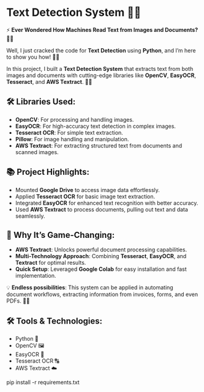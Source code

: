 # Text Detection System 📝🤖

⚡️ **Ever Wondered How Machines Read Text from Images and Documents?** 📸📄

Well, I just cracked the code for **Text Detection** using **Python**, and I’m here to show you how! 🚀🔥

In this project, I built a **Text Detection System** that extracts text from both images and documents with cutting-edge libraries like **OpenCV**, **EasyOCR**, **Tesseract**, and **AWS Textract**. 🤖✨

## 🛠️ **Libraries Used:**
- **OpenCV**: For processing and handling images.
- **EasyOCR**: For high-accuracy text detection in complex images.
- **Tesseract OCR**: For simple text extraction.
- **Pillow**: For image handling and manipulation.
- **AWS Textract**: For extracting structured text from documents and scanned images.

## 📚 **Project Highlights:**
- Mounted **Google Drive** to access image data effortlessly.
- Applied **Tesseract OCR** for basic image text extraction.
- Integrated **EasyOCR** for enhanced text recognition with better accuracy.
- Used **AWS Textract** to process documents, pulling out text and data seamlessly.

## 🚀 **Why It’s Game-Changing:**
- **AWS Textract**: Unlocks powerful document processing capabilities.
- **Multi-Technology Approach**: Combining **Tesseract**, **EasyOCR**, and **Textract** for optimal results.
- **Quick Setup**: Leveraged **Google Colab** for easy installation and fast implementation.

💡 **Endless possibilities**: This system can be applied in automating document workflows, extracting information from invoices, forms, and even PDFs. 📝💼

## 🛠️ **Tools & Technologies:**
- Python 🐍
- OpenCV 🖼️
- EasyOCR 🤖
- Tesseract OCR 🔠
- AWS Textract ☁️

pip install -r requirements.txt
